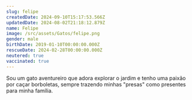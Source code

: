 ```yaml
---
slug: felipe
createdDate: 2024-09-10T15:17:53.566Z
updatedDate: 2024-08-02T21:18:12.879Z
name: Felipe
image: /src/assets/Gatos/felipe.png
gender: male
birthDate: 2019-01-10T00:00:00.000Z
rescueDate: 2024-02-28T00:00:00.000Z
neutered: true
vaccinated: true
---
```


Sou um gato aventureiro que adora explorar o jardim e tenho uma paixão por caçar borboletas, sempre trazendo minhas "presas" como presentes para minha família.
